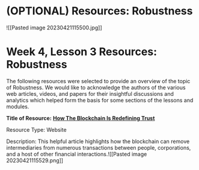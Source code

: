 # (OPTIONAL) Resources: Robustness

![[Pasted image 20230421115500.jpg]]
# **Week 4, Lesson 3 Resources: Robustness**

The following resources were selected to provide an overview of the topic of Robustness. We would like to acknowledge the authors of the various web articles, videos, and papers for their insightful discussions and analytics which helped form the basis for some sections of the lessons and modules.

**Title of Resource:** [**How The Blockchain Is Redefining Trust**](https://www.wired.com/story/how-the-blockchain-is-redefining-trust/)

Resource Type: Website

Description: This helpful article highlights how the blockchain can remove intermediaries from numerous transactions between people, corporations, and a host of other financial interactions.![[Pasted image 20230421115529.png]]
